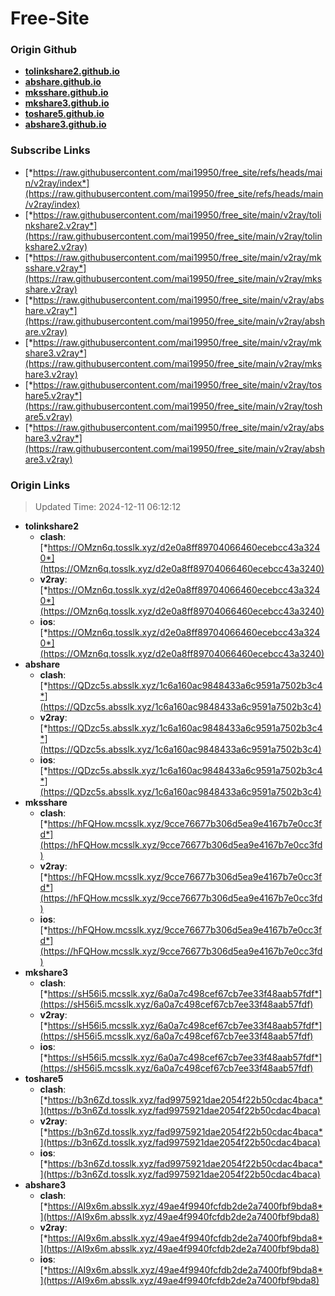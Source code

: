 # Free-Site

### Origin Github

- [**tolinkshare2.github.io**](https://github.com/tolinkshare2/tolinkshare2.github.io)
- [**abshare.github.io**](https://github.com/abshare/abshare.github.io)
- [**mksshare.github.io**](https://github.com/mksshare/mksshare.github.io)
- [**mkshare3.github.io**](https://github.com/mkshare3/mkshare3.github.io)
- [**toshare5.github.io**](https://github.com/toshare5/toshare5.github.io)
- [**abshare3.github.io**](https://github.com/abshare3/abshare3.github.io)

### Subscribe Links

- [*https://raw.githubusercontent.com/mai19950/free_site/refs/heads/main/v2ray/index*](https://raw.githubusercontent.com/mai19950/free_site/refs/heads/main/v2ray/index)
- [*https://raw.githubusercontent.com/mai19950/free_site/main/v2ray/tolinkshare2.v2ray*](https://raw.githubusercontent.com/mai19950/free_site/main/v2ray/tolinkshare2.v2ray)
- [*https://raw.githubusercontent.com/mai19950/free_site/main/v2ray/mksshare.v2ray*](https://raw.githubusercontent.com/mai19950/free_site/main/v2ray/mksshare.v2ray)
- [*https://raw.githubusercontent.com/mai19950/free_site/main/v2ray/abshare.v2ray*](https://raw.githubusercontent.com/mai19950/free_site/main/v2ray/abshare.v2ray)
- [*https://raw.githubusercontent.com/mai19950/free_site/main/v2ray/mkshare3.v2ray*](https://raw.githubusercontent.com/mai19950/free_site/main/v2ray/mkshare3.v2ray)
- [*https://raw.githubusercontent.com/mai19950/free_site/main/v2ray/toshare5.v2ray*](https://raw.githubusercontent.com/mai19950/free_site/main/v2ray/toshare5.v2ray)
- [*https://raw.githubusercontent.com/mai19950/free_site/main/v2ray/abshare3.v2ray*](https://raw.githubusercontent.com/mai19950/free_site/main/v2ray/abshare3.v2ray)

### Origin Links

> Updated Time: 2024-12-11 06:12:12

- **tolinkshare2**
  - **clash**: [*https://OMzn6q.tosslk.xyz/d2e0a8ff89704066460ecebcc43a3240*](https://OMzn6q.tosslk.xyz/d2e0a8ff89704066460ecebcc43a3240)
  - **v2ray**: [*https://OMzn6q.tosslk.xyz/d2e0a8ff89704066460ecebcc43a3240*](https://OMzn6q.tosslk.xyz/d2e0a8ff89704066460ecebcc43a3240)
  - **ios**: [*https://OMzn6q.tosslk.xyz/d2e0a8ff89704066460ecebcc43a3240*](https://OMzn6q.tosslk.xyz/d2e0a8ff89704066460ecebcc43a3240)
- **abshare**
  - **clash**: [*https://QDzc5s.absslk.xyz/1c6a160ac9848433a6c9591a7502b3c4*](https://QDzc5s.absslk.xyz/1c6a160ac9848433a6c9591a7502b3c4)
  - **v2ray**: [*https://QDzc5s.absslk.xyz/1c6a160ac9848433a6c9591a7502b3c4*](https://QDzc5s.absslk.xyz/1c6a160ac9848433a6c9591a7502b3c4)
  - **ios**: [*https://QDzc5s.absslk.xyz/1c6a160ac9848433a6c9591a7502b3c4*](https://QDzc5s.absslk.xyz/1c6a160ac9848433a6c9591a7502b3c4)
- **mksshare**
  - **clash**: [*https://hFQHow.mcsslk.xyz/9cce76677b306d5ea9e4167b7e0cc3fd*](https://hFQHow.mcsslk.xyz/9cce76677b306d5ea9e4167b7e0cc3fd)
  - **v2ray**: [*https://hFQHow.mcsslk.xyz/9cce76677b306d5ea9e4167b7e0cc3fd*](https://hFQHow.mcsslk.xyz/9cce76677b306d5ea9e4167b7e0cc3fd)
  - **ios**: [*https://hFQHow.mcsslk.xyz/9cce76677b306d5ea9e4167b7e0cc3fd*](https://hFQHow.mcsslk.xyz/9cce76677b306d5ea9e4167b7e0cc3fd)
- **mkshare3**
  - **clash**: [*https://sH56i5.mcsslk.xyz/6a0a7c498cef67cb7ee33f48aab57fdf*](https://sH56i5.mcsslk.xyz/6a0a7c498cef67cb7ee33f48aab57fdf)
  - **v2ray**: [*https://sH56i5.mcsslk.xyz/6a0a7c498cef67cb7ee33f48aab57fdf*](https://sH56i5.mcsslk.xyz/6a0a7c498cef67cb7ee33f48aab57fdf)
  - **ios**: [*https://sH56i5.mcsslk.xyz/6a0a7c498cef67cb7ee33f48aab57fdf*](https://sH56i5.mcsslk.xyz/6a0a7c498cef67cb7ee33f48aab57fdf)
- **toshare5**
  - **clash**: [*https://b3n6Zd.tosslk.xyz/fad9975921dae2054f22b50cdac4baca*](https://b3n6Zd.tosslk.xyz/fad9975921dae2054f22b50cdac4baca)
  - **v2ray**: [*https://b3n6Zd.tosslk.xyz/fad9975921dae2054f22b50cdac4baca*](https://b3n6Zd.tosslk.xyz/fad9975921dae2054f22b50cdac4baca)
  - **ios**: [*https://b3n6Zd.tosslk.xyz/fad9975921dae2054f22b50cdac4baca*](https://b3n6Zd.tosslk.xyz/fad9975921dae2054f22b50cdac4baca)
- **abshare3**
  - **clash**: [*https://AI9x6m.absslk.xyz/49ae4f9940fcfdb2de2a7400fbf9bda8*](https://AI9x6m.absslk.xyz/49ae4f9940fcfdb2de2a7400fbf9bda8)
  - **v2ray**: [*https://AI9x6m.absslk.xyz/49ae4f9940fcfdb2de2a7400fbf9bda8*](https://AI9x6m.absslk.xyz/49ae4f9940fcfdb2de2a7400fbf9bda8)
  - **ios**: [*https://AI9x6m.absslk.xyz/49ae4f9940fcfdb2de2a7400fbf9bda8*](https://AI9x6m.absslk.xyz/49ae4f9940fcfdb2de2a7400fbf9bda8)
